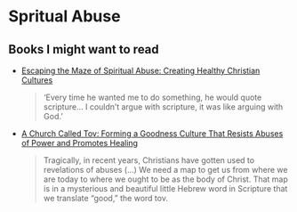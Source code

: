 
# Spritual Abuse

## Books I might want to read
- [Escaping the Maze of Spiritual Abuse: Creating Healthy Christian Cultures](https://www.amazon.com/Escaping-Maze-Spiritual-Abuse-Christian/dp/028108131X)
  > ‘Every time he wanted me to do something, he would quote scripture... I couldn’t argue with scripture, it was like arguing with God.’
- [A Church Called Tov: Forming a Goodness Culture That Resists Abuses of Power and Promotes Healing](https://www.amazon.com/Church-Called-Tov-Goodness-Promotes/dp/1496446003)
  > Tragically, in recent years, Christians have gotten used to revelations of abuses (...) We need a map to get us from where we are today to where we ought to be as the body of Christ. That map is in a mysterious and beautiful little Hebrew word in Scripture that we translate “good,” the word tov.
